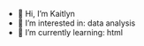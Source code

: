 - 👋 Hi, I’m Kaitlyn
- 👀 I’m interested in: data analysis
- 🌱 I’m currently learning: html

<!---
katsnowstorm913/katsnowstorm913 is a ✨ special ✨ repository because its `README.md` (this file) appears on your GitHub profile.
You can click the Preview link to take a look at your changes.
--->
